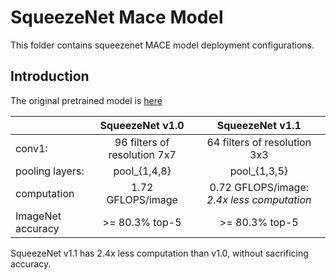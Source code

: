 SqueezeNet Mace Model
=====

This folder contains squeezenet MACE model deployment configurations.

Introduction
---
The original pretrained model is [here](https://github.com/DeepScale/SqueezeNet)


|                 | SqueezeNet v1.0                  | SqueezeNet v1.1                  |
| :------------- |:-------------:| :-----:|
| conv1:          | 96 filters of resolution 7x7     | 64 filters of resolution 3x3     |
| pooling layers: | pool_{1,4,8}                     | pool_{1,3,5}                     |
| computation     | 1.72 GFLOPS/image                | 0.72 GFLOPS/image: *2.4x less computation* |
| ImageNet accuracy        | >= 80.3% top-5                   | >= 80.3% top-5                   |    


SqueezeNet v1.1 has 2.4x less computation than v1.0, without sacrificing accuracy. 
